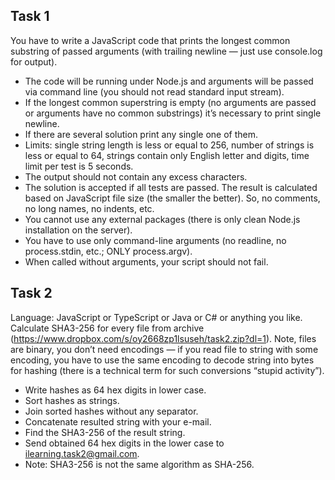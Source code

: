 ## Task 1

You have to write a JavaScript code that prints the longest common substring of passed arguments (with trailing newline — just use console.log for output).
- The code will be running under Node.js and arguments will be passed via command line (you should not read standard input stream).
- If the longest common superstring is empty (no arguments are passed or arguments have no common substrings) it’s necessary to print single newline.
- If there are several solution print any single one of them.
- Limits: single string length is less or equal to 256, number of strings is less or equal to 64, strings contain only English letter and digits, time limit per test is 5 seconds.
- The output should not contain any excess characters.
- The solution is accepted if all tests are passed. The result is calculated based on JavaScript file size (the smaller the better). So, no comments, no long names, no indents, etc.
- You cannot use any external packages (there is only clean Node.js installation on the server).
- You have to use only command-line arguments (no readline, no process.stdin, etc.; ONLY process.argv).
- When called without arguments, your script should not fail.

## Task 2

Language: JavaScript or TypeScript or Java or C# or anything you like.
Calculate SHA3-256 for every file from archive (https://www.dropbox.com/s/oy2668zp1lsuseh/task2.zip?dl=1). Note, files are binary, you don’t need encodings — if you read file to string with some encoding, you have to use the same encoding to decode string into bytes for hashing (there is a technical term for such conversions “stupid activity”).

- Write hashes as 64 hex digits in lower case.
- Sort hashes as strings.
- Join sorted hashes without any separator.
- Concatenate resulted string with your e-mail.
- Find the SHA3-256 of the result string.
- Send obtained 64 hex digits in the lower case to ilearning.task2@gmail.com.
- Note: SHA3-256 is not the same algorithm as SHA-256. 
